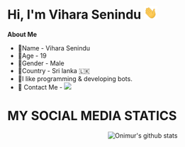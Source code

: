 # Hi, I'm Vihara Senindu <img src="https://raw.githubusercontent.com/ABSphreak/ABSphreak/master/gifs/Hi.gif" width="30px">

**About Me**

- 🔹Name - Vihara Senindu
- 🔹Age - 19 
- 🔹Gender - Male
- 🔹Country - Sri lanka 🇱🇰
- 🔹I like programming & developing bots.
- 🔹 Contact Me - <a href="https://t.me/ViharaSenindu"><img src="https://img.shields.io/badge/Vihara Senindu-blue.svg?logo=telegram"></a>

# MY SOCIAL MEDIA STATICS

<a href="https://github.com/viharasenindu/handle-path-oz">
    <img width="55%" align="right" alt="Onimur's github stats" src="https://github-readme-stats.vercel.app/api?username=viharasenindu&show_icons=true&theme=midnight-green" />
  </a>
